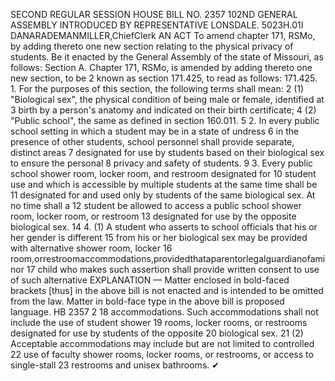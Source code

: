 SECOND REGULAR SESSION
HOUSE BILL NO. 2357
102ND GENERAL ASSEMBLY
INTRODUCED BY REPRESENTATIVE LONSDALE.
5023H.01I DANARADEMANMILLER,ChiefClerk
AN ACT
To amend chapter 171, RSMo, by adding thereto one new section relating to the physical
privacy of students.
Be it enacted by the General Assembly of the state of Missouri, as follows:
Section A. Chapter 171, RSMo, is amended by adding thereto one new section, to be
2 known as section 171.425, to read as follows:
171.425. 1. For the purposes of this section, the following terms shall mean:
2 (1) "Biological sex", the physical condition of being male or female, identified at
3 birth by a person's anatomy and indicated on their birth certificate;
4 (2) "Public school", the same as defined in section 160.011.
5 2. In every public school setting in which a student may be in a state of undress
6 in the presence of other students, school personnel shall provide separate, distinct areas
7 designated for use by students based on their biological sex to ensure the personal
8 privacy and safety of students.
9 3. Every public school shower room, locker room, and restroom designated for
10 student use and which is accessible by multiple students at the same time shall be
11 designated for and used only by students of the same biological sex. At no time shall a
12 student be allowed to access a public school shower room, locker room, or restroom
13 designated for use by the opposite biological sex.
14 4. (1) A student who asserts to school officials that his or her gender is different
15 from his or her biological sex may be provided with alternative shower room, locker
16 room,orrestroomaccommodations,providedthataparentorlegalguardianofaminor
17 child who makes such assertion shall provide written consent to use of such alternative
EXPLANATION — Matter enclosed in bold-faced brackets [thus] in the above bill is not enacted and is
intended to be omitted from the law. Matter in bold-face type in the above bill is proposed language.
HB 2357 2
18 accommodations. Such accommodations shall not include the use of student shower
19 rooms, locker rooms, or restrooms designated for use by students of the opposite
20 biological sex.
21 (2) Acceptable accommodations may include but are not limited to controlled
22 use of faculty shower rooms, locker rooms, or restrooms, or access to single-stall
23 restrooms and unisex bathrooms.
✔